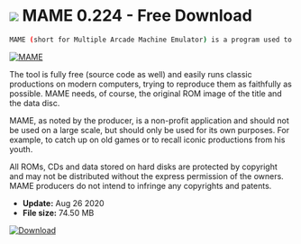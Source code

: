 # ![](https://cdn.softexe.net/static/icon/win.gif) MAME 0.224 - Free Download

```sh
MAME (short for Multiple Arcade Machine Emulator) is a program used to emulate thousands of different arcade games released in the period from the late seventies until now.
```
[![MAME](https:https://tse2.mm.bing.net/th?id=OIP.19uNsEWCFZkvf5MUm1e81wHaFv&pid=Api)](https://softexe.net/win/games-entertainment/emulators/mame:hcRg.html)

The tool is fully free (source code as well) and easily runs classic productions on modern computers, trying to reproduce them as faithfully as possible. MAME needs, of course, the original ROM image of the title and the data disc.
 
 MAME, as noted by the producer, is a non-profit application and should not be used on a large scale, but should only be used for its own purposes. For example, to catch up on old games or to recall iconic productions from his youth.
 
 All ROMs, CDs and data stored on hard disks are protected by copyright and may not be distributed without the express permission of the owners. MAME producers do not intend to infringe any copyrights and patents.


- **Update:** Aug 26 2020
- **File size:** 74.50 MB

[![Download](https://cdn.softexe.net/static/img/download.png)](https://softexe.net/win/games-entertainment/emulators/mame:hcRg.html)

